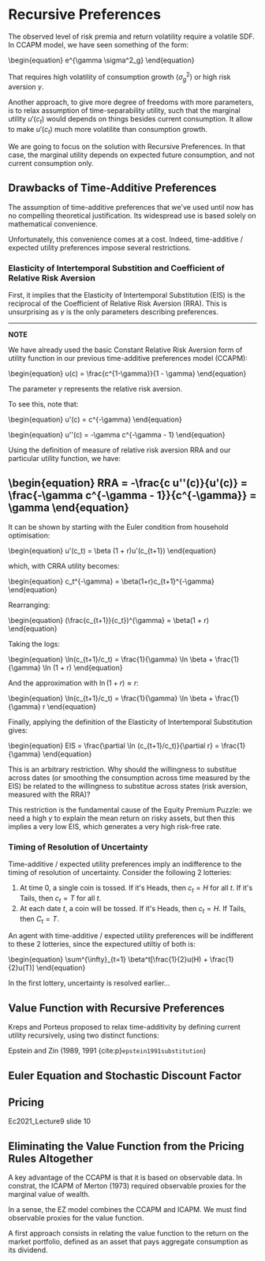 # Recursive Preferences

The observed level of risk premia and return volatility require a volatile SDF. In CCAPM model, we have seen something of the form:

\begin{equation}
e^{\gamma \sigma^2_g} 
\end{equation}

That requires high volatility of consumption growth ($\sigma^2_g$) or high risk aversion $\gamma$.

Another approach, to give more degree of freedoms with more parameters, is to relax assumption of time-separability utility, such that the marginal utility $u'(c_t)$ would depends on things besides current consumption. It allow to make $u'(c_t)$ much more volatilite than consumption growth. 

We are going to focus on the solution with Recursive Preferences. In that case, the marginal utility depends on expected future consumption, and not current consumption only.

## Drawbacks of Time-Additive Preferences

The assumption of time-additive preferences that we've used until now has no compelling theoretical justification. Its widespread use is based solely on mathematical convenience.

Unfortunately, this convenience comes at a cost. Indeed, time-additive / expected utility preferences impose several restrictions.

### Elasticity of Intertemporal Substition and Coefficient of Relative Risk Aversion

First, it implies that the Elasticity of Intertemporal Substitution (EIS) is the reciprocal of the Coefficient of Relative Risk Aversion (RRA). This is unsurprising as $\gamma$ is the only parameters describing preferences.


---
**NOTE**

We have already used the basic Constant Relative Risk Aversion form of utility function in our previous time-additive preferences model (CCAPM):

\begin{equation}
u(c) = \frac{c^{1-\gamma}}{1 - \gamma}
\end{equation}

The parameter $\gamma$ represents the relative risk aversion.

To see this, note that:

\begin{equation}
u'(c) = c^{-\gamma}
\end{equation}

\begin{equation}
u''(c) = -\gamma c^{-\gamma - 1}
\end{equation}

Using the definition of measure of relative risk aversion RRA and our particular utility function, we have:

\begin{equation}
RRA = -\frac{c u''(c)}{u'(c)} = \frac{-\gamma c^{-\gamma - 1}}{c^{-\gamma}} = \gamma
\end{equation}
---

It can be shown by starting with the Euler condition from household optimisation:

\begin{equation}
u'(c_t) = \beta (1 + r)u'(c_{t+1})
\end{equation}

which, with CRRA utility becomes:

\begin{equation}
c_t^{-\gamma} = \beta(1+r)c_{t+1}^{-\gamma}
\end{equation}

Rearranging:

\begin{equation}
(\frac{c_{t+1}}{c_t})^{\gamma} = \beta(1 + r)
\end{equation}

Taking the logs:

\begin{equation}
\ln(c_{t+1}/c_t) = \frac{1}{\gamma} \ln \beta + \frac{1}{\gamma} \ln (1 + r)
\end{equation}

And the approximation with $\ln(1 + r) \approx r$:

\begin{equation}
\ln(c_{t+1}/c_t) = \frac{1}{\gamma} \ln \beta + \frac{1}{\gamma} r
\end{equation}

Finally, applying the definition of the Elasticity of Intertemporal Substitution gives:

\begin{equation}
EIS = \frac{\partial \ln (c_{t+1}/c_t)}{\partial r} = \frac{1}{\gamma}
\end{equation}

This is an arbitrary restriction. Why should the willingness to substitue across dates (or smoothing the consumption across time measured by the EIS) be related to the willingness to substitue across states (risk aversion, measured with the RRA)?

This restriction is the fundamental cause of the Equity Premium Puzzle: we need a high $\gamma$ to explain the mean return on risky assets, but then this implies a very low EIS, which generates a very high risk-free rate.

### Timing of Resolution of Uncertainty

Time-additive / expected utility preferences imply an indifference to the timing of resolution of uncertainty. Consider the following 2 lotteries:

1. At time 0, a single coin is tossed. If it's Heads, then $c_t = H$ for all $t$. If it's Tails, then $c_t = T$ for all $t$.
2. At each date $t$, a coin will be tossed. If it's Heads, then $c_t = H$. If Tails, then $C_t = T$.

An agent with time-additive / expected utility preferences will be indifferent to these 2 lotteries, since the expectured utiltiy of both is:

\begin{equation}
\sum^{\infty}_{t=1} \beta^t[\frac{1}{2}u(H) + \frac{1}{2}u(T)]
\end{equation}

In the first lottery, uncertainty is resolved earlier... 

## Value Function with Recursive Preferences

Kreps and Porteus proposed to relax time-additivity by defining current utility recursively, using two distinct functions:

Epstein and Zin (1989, 1991 {cite:p}`epstein1991substitution`) 

## Euler Equation and Stochastic Discount Factor

## Pricing

Ec2021_Lecture9 slide 10

## Eliminating the Value Function from the Pricing Rules Altogether

A key advantage of the CCAPM is that it is based on observable data. In constrat, the ICAPM of Merton (1973) required observable proxies for the marginal value of wealth. 

In a sense, the EZ model combines the CCAPM and ICAPM. We must find observable proxies for the value function.

A first approach consists in relating the value function to the return on the market portfolio, defined as an asset that pays aggregate consumption as its dividend.




